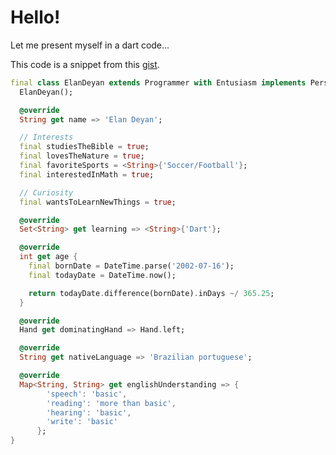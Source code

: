 # Hello!

Let me present myself in a dart code...

This code is a snippet from this [gist](https://gist.github.com/ElanDeyan/eb66d269e1abd78ddb3ac5266cf82f64).

```dart
final class ElanDeyan extends Programmer with Entusiasm implements Person {
  ElanDeyan();

  @override
  String get name => 'Elan Deyan';

  // Interests
  final studiesTheBible = true;
  final lovesTheNature = true;
  final favoriteSports = <String>{'Soccer/Football'};
  final interestedInMath = true;

  // Curiosity
  final wantsToLearnNewThings = true;

  @override
  Set<String> get learning => <String>{'Dart'};

  @override
  int get age {
    final bornDate = DateTime.parse('2002-07-16');
    final todayDate = DateTime.now();

    return todayDate.difference(bornDate).inDays ~/ 365.25;
  }

  @override
  Hand get dominatingHand => Hand.left;

  @override
  String get nativeLanguage => 'Brazilian portuguese';

  @override
  Map<String, String> get englishUnderstanding => {
        'speech': 'basic',
        'reading': 'more than basic',
        'hearing': 'basic',
        'write': 'basic'
      };
}
```
